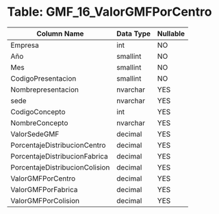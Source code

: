 # Table: GMF_16_ValorGMFPorCentro

| Column Name | Data Type | Nullable |
|-------------|-----------|----------|
| Empresa | int | NO |
| Año | smallint | NO |
| Mes | smallint | NO |
| CodigoPresentacion | smallint | NO |
| Nombrepresentacion | nvarchar | YES |
| sede | nvarchar | YES |
| CodigoConcepto | int | YES |
| NombreConcepto | nvarchar | YES |
| ValorSedeGMF | decimal | YES |
| PorcentajeDistribucionCentro | decimal | YES |
| PorcentajeDistribucionFabrica | decimal | YES |
| PorcentajeDistribucionColision | decimal | YES |
| ValorGMFPorCentro | decimal | YES |
| ValorGMFPorFabrica | decimal | YES |
| ValorGMFPorColision | decimal | YES |

